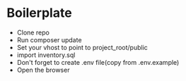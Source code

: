 # Boilerplate

- Clone repo
- Run composer update
- Set your vhost to point to project_root/public
- import inventory.sql
- Don't forget to create .env file(copy from .env.example)
- Open the browser